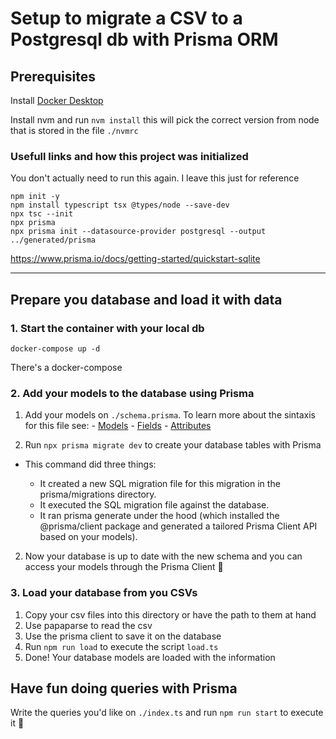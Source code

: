 # Setup to migrate a CSV to a Postgresql db with Prisma ORM

## Prerequisites 

Install [Docker Desktop](https://www.docker.com/get-started/) 

Install nvm and run `nvm install` this will pick the correct version from node that is stored in the file `./nvmrc`

### Usefull links and how this project was initialized

You don't actually need to run this again. I leave this just for reference

```
npm init -y
npm install typescript tsx @types/node --save-dev
npx tsc --init
npx prisma
npx prisma init --datasource-provider postgresql --output ../generated/prisma
```

https://www.prisma.io/docs/getting-started/quickstart-sqlite

---

## Prepare you database and load it with data


### 1. Start the container with your local db

`docker-compose up -d`

There's a docker-compose

### 2. Add your models to the database using Prisma

1. Add your models on `./schema.prisma`. To learn more about the sintaxis for this file see:
       - [Models](https://www.prisma.io/docs/orm/prisma-schema/data-model/models)
       - [Fields](https://www.prisma.io/docs/orm/prisma-schema/data-model/models#defining-fields)
       - [Attributes](https://www.prisma.io/docs/orm/prisma-schema/data-model/models#defining-attributes)

1. Run `npx prisma migrate dev` to create your database tables with Prisma 
  - This command did three things:

    - It created a new SQL migration file for this migration in the prisma/migrations directory.
    - It executed the SQL migration file against the database.
    - It ran prisma generate under the hood (which installed the @prisma/client package and generated a tailored Prisma Client API based on your models).

2. Now your database is up to date with the new schema and you can access your models through the Prisma Client 🙂

### 3. Load your database from you CSVs

1. Copy your csv files into this directory or have the path to them at hand
2. Use papaparse to read the csv
3. Use the prisma client to save it on the database
4. Run `npm run load` to execute the script `load.ts`
5. Done! Your database models are loaded with the information

## Have fun doing queries with Prisma

Write the queries you'd like on `./index.ts` and run `npm run start` to execute it 🥳
